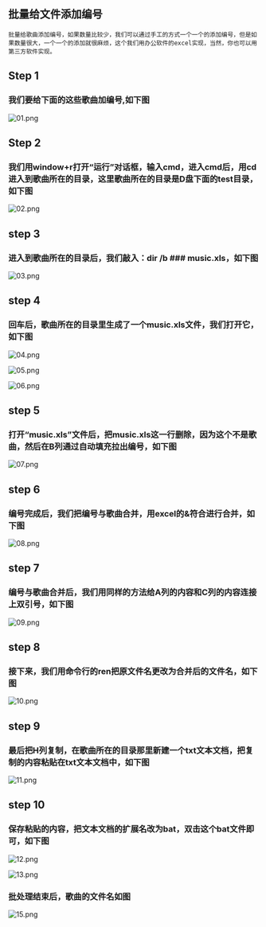 ## 批量给文件添加编号

```
批量给歌曲添加编号，如果数量比较少，我们可以通过手工的方式一个一个的添加编号，但是如果数量很大，一个一个的添加就很麻烦，这个我们用办公软件的excel实现，当然，你也可以用第三方软件实现。
```

## Step 1 

### 我们要给下面的这些歌曲加编号,如下图

![01.png](http://ww1.sinaimg.cn/large/00810L9aly1g9bvdplhfoj30s20gjn0r.jpg)

## Step 2 

### 我们用window+r打开“运行”对话框，输入cmd，进入cmd后，用cd进入到歌曲所在的目录，这里歌曲所在的目录是D盘下面的test目录，如下图

![02.png](http://ww1.sinaimg.cn/large/00810L9aly1g9bvdxv2f6j30it0cawf9.jpg)

## step 3 

### 进入到歌曲所在的目录后，我们敲入：dir /b ###  music.xls，如下图

![03.png](http://ww1.sinaimg.cn/large/00810L9aly1g9bveb6synj30it07uaao.jpg)

## step 4 

### 回车后，歌曲所在的目录里生成了一个music.xls文件，我们打开它，如下图

![04.png](http://ww1.sinaimg.cn/large/00810L9aly1g9bvek48x1j30s20f1dje.jpg)

![05.png](http://ww1.sinaimg.cn/large/00810L9aly1g9bvek4n75j30kh03mwet.jpg)

![06.png](http://ww1.sinaimg.cn/large/00810L9aly1g9bvek6ebfj30g80eq0tj.jpg)
## step 5 

### 打开“music.xls”文件后，把music.xls这一行删除，因为这个不是歌曲，然后在B列通过自动填充拉出编号，如下图

![07.png](http://ww1.sinaimg.cn/large/00810L9aly1g9bvhrd3fcj30k20hpab2.jpg)

## step 6 

### 编号完成后，我们把编号与歌曲合并，用excel的&符合进行合并，如下图

![08.png](http://ww1.sinaimg.cn/large/00810L9aly1g9bvhr9eksj30jg05874c.jpg)


## step 7 

### 编号与歌曲合并后，我们用同样的方法给A列的内容和C列的内容连接上双引号，如下图

![09.png](http://ww1.sinaimg.cn/large/00810L9aly1g9bvhrcry1j30w709dab8.jpg)

## step 8  

### 接下来，我们用命令行的ren把原文件名更改为合并后的文件名，如下图

![10.png](http://ww1.sinaimg.cn/large/00810L9aly1g9bvhrbccqj31d60440t5.jpg)

## step 9 

### 最后把H列复制，在歌曲所在的目录那里新建一个txt文本文档，把复制的内容粘贴在txt文本文档中，如下图

![11.png](http://ww1.sinaimg.cn/large/00810L9aly1g9bvhrdeb3j30k60cpwg4.jpg)

## step 10 

### 保存粘贴的内容，把文本文档的扩展名改为bat，双击这个bat文件即可，如下图

![12.png](http://ww1.sinaimg.cn/large/00810L9aly1g9bvhrf1ozj30b00cgt9m.jpg)

![13.png](http://ww1.sinaimg.cn/large/00810L9aly1g9bvhrine5j30kt0f1jtz.jpg)

### 批处理结束后，歌曲的文件名如图

![15.png](http://ww1.sinaimg.cn/large/00810L9aly1g9bvhrhxg9j30s20f10w9.jpg)


